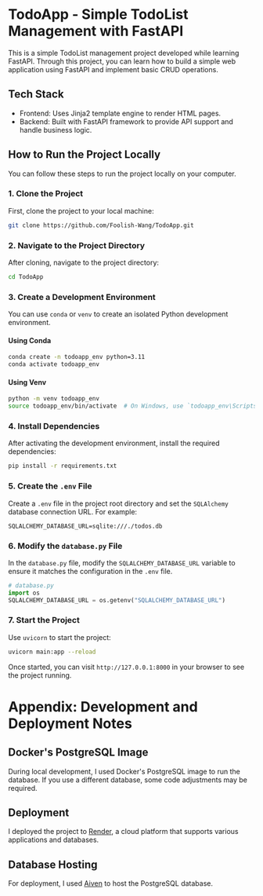 # TodoApp - Simple TodoList Management with FastAPI

This is a simple TodoList management project developed while learning FastAPI. Through this project, you can learn how to build a simple web application using FastAPI and implement basic CRUD operations.

## Tech Stack

- Frontend: Uses Jinja2 template engine to render HTML pages.
- Backend: Built with FastAPI framework to provide API support and handle business logic.

## How to Run the Project Locally

You can follow these steps to run the project locally on your computer.

### 1. Clone the Project

First, clone the project to your local machine:

```bash
git clone https://github.com/Foolish-Wang/TodoApp.git
```

### 2. Navigate to the Project Directory

After cloning, navigate to the project directory:

```bash
cd TodoApp
```

### 3. Create a Development Environment

You can use `conda` or `venv` to create an isolated Python development environment.

#### Using Conda

```bash
conda create -n todoapp_env python=3.11
conda activate todoapp_env
```

#### Using Venv

```bash
python -m venv todoapp_env
source todoapp_env/bin/activate  # On Windows, use `todoapp_env\Scripts\activate`
```

### 4. Install Dependencies

After activating the development environment, install the required dependencies:

```bash
pip install -r requirements.txt
```

### 5. Create the `.env` File

Create a `.env` file in the project root directory and set the `SQLAlchemy` database connection URL. For example:

```env
SQLALCHEMY_DATABASE_URL=sqlite:///./todos.db
```

### 6. Modify the `database.py` File

In the `database.py` file, modify the `SQLALCHEMY_DATABASE_URL` variable to ensure it matches the configuration in the `.env` file.

```python
# database.py
import os
SQLALCHEMY_DATABASE_URL = os.getenv("SQLALCHEMY_DATABASE_URL")
```

### 7. Start the Project

Use `uvicorn` to start the project:

```bash
uvicorn main:app --reload
```

Once started, you can visit `http://127.0.0.1:8000` in your browser to see the project running.

# Appendix: Development and Deployment Notes

## Docker's PostgreSQL Image

During local development, I used Docker's PostgreSQL image to run the database. If you use a different database, some code adjustments may be required.

## Deployment

I deployed the project to [Render](https://render.com/), a cloud platform that supports various applications and databases.

## Database Hosting

For deployment, I used [Aiven](https://aiven.io/) to host the PostgreSQL database.
